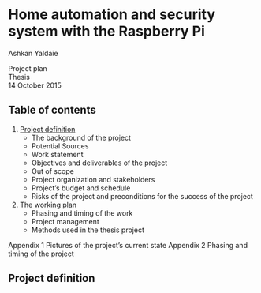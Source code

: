 # Home automation and security system with the Raspberry Pi

Ashkan Yaldaie

Project plan  
Thesis  
14 October 2015

## Table of contents
1.  [Project definition](#project-definition)
    - The background of the project
    - Potential Sources
    - Work statement
    - Objectives and deliverables of the project
    - Out of scope
    - Project organization and stakeholders
    - Project’s budget and schedule
    - Risks of the project and preconditions for the success of the project
2. The working plan
    - Phasing and timing of the work
    - Project management
    - Methods used in the thesis project

Appendix 1 Pictures of the project’s current state
Appendix 2 Phasing and timing of the project
    
## Project definition
